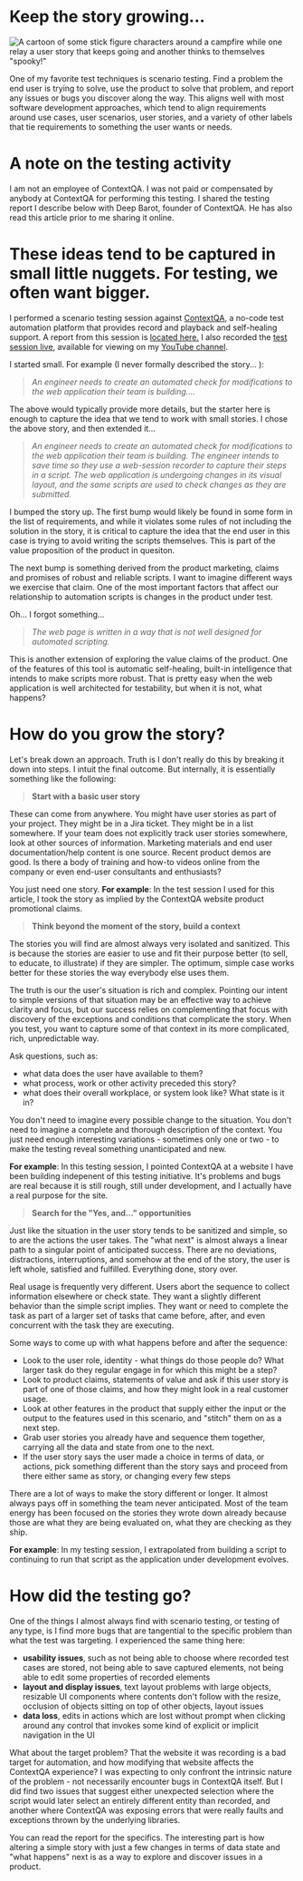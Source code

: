 Keep the story growing...
========================================================
![A cartoon of some stick figure characters around a campfire while one relay a user story that keeps going and another thinks to themselves "spooky!"](/assets/growuserstories.png)

One of my favorite test techniques is scenario testing. Find a problem
the end user is trying to solve, use the product to solve that
problem, and report any issues or bugs you discover along the
way. This aligns well with most software development approaches,
which tend to align requirements around use cases, user scenarios,
user stories, and a variety of other labels that tie requirements
to something the user wants or needs.

A note on the testing activity
========================================================
I am not an employee of ContextQA. I was not paid or compensated
by anybody at ContextQA for performing this testing. I shared
the testing report I describe below with Deep Barot, founder
of ContextQA. He has also read this article prior to me
sharing it online.

These ideas tend to be captured in small little nuggets. For testing, we often want bigger.
========================================================
I performed a scenario testing session against <a href="https://contextqa.com/">ContextQA</a>,
a no-code test automation platform that provides record and playback and
self-healing support. A report from this session is <a href="/assets/Test_Session_Using_ContextQA_to_test_website_with_problematic_identifiers.pdf">located here.</a>
I also recorded the <a href="https://www.youtube.com/watch?v=pYnLrLDfRvQ">test session live</a>, available for viewing on my
<a href="https://www.youtube.com/@SoftwareTesting-bv6di">YouTube channel</a>.

I started small. For example (I never formally described the story... ):

> _An engineer needs to create an automated check for modifications to
> the web application their team is building...._

The above would typically provide more details, but the starter here is
enough to capture the idea that we tend to work with small stories. I chose
the above story, and then extended it...

> _An engineer needs to create an automated check for modifications to
> the web application their team is building. The engineer intends to save
> time so they use a web-session recorder to capture their steps in a script.
> The web application is undergoing changes in its visual layout, and the
> same scripts are used to check changes as they are submitted._

I bumped the story up. The first bump would likely be found in some
form in the list of requirements, and while it violates some rules of
not including the solution in the story, it is critical to capture the idea
that the end user in this case is trying to avoid writing the scripts themselves.
This is part of the value proposition of the product in quesiton.

The next bump is something derived from the product marketing, claims and
promises of robust and reliable scripts. I want to imagine different ways we
exercise that claim. One of the most important factors that affect our relationship
to automation scripts is changes in the product under test.

Oh... I forgot something...

> _The web page is written in a way that is not well designed for automated scripting._

This is another extension of exploring the value claims of the product. One
of the features of this tool is automatic self-healing, built-in intelligence
that intends to make scripts more robust. That is pretty easy when the web
application is well architected for testability, but when it is not, what happens?

How do you grow the story?
========================================================
Let's break down an approach. Truth is I don't really do this by breaking
it down into steps. I intuit the final outcome. But internally, it is essentially
something like the following:

> __Start with a basic user story__

These can come from anywhere. You might have user stories as part of your project. They might
be in a Jira ticket. They might be in a list somewhere.
If your team does not explicitly track user stories somewhere, look at other sources of
information. Marketing materials and end user documentation/help content is one source. Recent
product demos are good. Is there a body of training and how-to videos online from
the company or even end-user consultants and enthusiasts?

You just need one story.
__For example__: In the test session I used for this article, I took the story as implied by the ContextQA website product promotional claims.

> __Think beyond the moment of the story, build a context__

The stories you will find are almost always very isolated and sanitized. This is
because the stories are easier to use and fit their purpose better (to sell, to educate,
to illustrate) if they are simpler. The optimum, simple case works better for
these stories the way everybody else uses them.

The truth is our the user's situation is rich and complex. Pointing
our intent to simple versions of that situation may be an effective
way to achieve clarity and focus, but our success relies on complementing that
focus with discovery of the exceptions and conditions that complicate the story.
When you test, you want to capture some of that context in its
more complicated, rich, unpredictable way.

Ask questions, such as:
- what data does the user have available to them?
- what process, work or other activity preceded this story?
- what does their overall workplace, or system look like? What state is it in?

You don't need to imagine every possible change to the situation. You
don't need to imagine a complete and thorough description of the context.
You just need enough interesting variations - sometimes only one or two - to
make the testing reveal something unanticipated and new.

__For example__: In this testing session, I pointed ContextQA at a website I have
been building indepenent of this testing initiative. It's problems and bugs
are real because it is still rough, still under development, and I actually
have a real purpose for the site.

> __Search for the "Yes, and..." opportunities__

Just like the situation in the user story tends to be sanitized and simple,
so to are the actions the user takes. The "what next" is almost always a linear
path to a singular point of anticipated success. There are no deviations, distractions,
interruptions, and somehow at the end of the story, the user is left whole,
satisfied and fulfilled. Everything done, story over.

Real usage is frequently very different. Users abort the sequence to
collect information elsewhere or check state. They want a slightly different
behavior than the simple script implies. They want or need to complete the
task as part of a larger set of tasks that came before, after, and even concurrent
with the task they are executing.

Some ways to come up with what happens before and after the sequence:
- Look to the user role, identity - what things do those people do? What larger task do they regular engage in for which this might be a step?
- Look to product claims, statements of value and ask if this user story is part of one of those claims, and how they might look in a real customer usage.
- Look at other features in the product that supply either the input or the output to the features used in this scenario, and "stitch" them on as a next step.
- Grab user stories you already have and sequence them together, carrying all the data and state from one to the next.
- If the user story says the user made a choice in terms of data, or actions, pick something different than the story says and proceed from there either same as story, or changing every few steps

There are a lot of ways to make the story different or longer. It almost always pays off in
something the team never anticipated. Most of the team energy has been focused on
the stories they wrote down already because those are what they are being
evaluated on, what they are checking as they ship.

__For example__: In my testing session, I extrapolated from building a script
to continuing to run that script as the application under development
evolves.

How did the testing go?
===========================================================
One of the things I almost always find with scenario testing,
or testing of any type, is I find more bugs that are tangential
to the specific problem than what the test was targeting. I experienced
the same thing here:

- __usability issues__, such as not being able to choose where recorded test cases are stored, not being able to save captured elements, not being able to edit some properties of recorded elements
- __layout and display issues__, text layout problems with large objects, resizable UI components where contents don't follow with the resize, occlusion of objects sitting on top of other objects, layout issues
- __data loss__, edits in actions which are lost without prompt when clicking around any control that invokes some kind of explicit or implicit navigation in the UI

What about the target problem? That the website it was recording is
a bad target for automation, and how modifying that website
affects the ContextQA experience? I was expecting to only confront
the intrinsic nature of the problem - not necessarily encounter bugs
in ContextQA itself. But I did find two issues that suggest either unexpected
selection where the script would later select an entirely different
entity than recorded, and another where ContextQA was exposing errors
that were really faults and exceptions thrown by the underlying libraries.

You can read the report for the specifics. The interesting part
is how altering a simple story with just a few changes in terms of
data state and "what happens" next is as a way to explore
and discover issues in a product.

